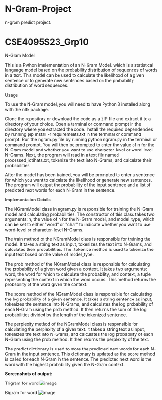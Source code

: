 # N-Gram-Project
n-gram predict project.

# CSE4095S23_Grp10

N-Gram Model

This is a Python implementation of an N-Gram Model, which is a statistical language model based on the probability distribution of sequences of words in a text. This model can be used to calculate the likelihood of a given sentence or to generate new sentences based on the probability distribution of word sequences.

Usage


To use the N-Gram model, you will need to have Python 3 installed along with the nltk package.

Clone the repository or download the code as a ZIP file and extract it to a directory of your choice.
Open a terminal or command prompt in the directory where you extracted the code.
Install the required dependencies by running pip install -r requirements.txt in the terminal or command prompt.
Run the ngram.py file by running python ngram.py in the terminal or command prompt.
You will then be prompted to enter the value of n for the N-Gram model and whether you want to use character-level or word-level N-Grams. Next, the program will read in a text file named processed_ictihats.txt, tokenize the text into N-Grams, and calculate their probabilities.

After the model has been trained, you will be prompted to enter a sentence for which you want to calculate the likelihood or generate new sentences. The program will output the probability of the input sentence and a list of predicted next words for each N-Gram in the sentence.

Implementation Details


The NGramModel class in ngram.py is responsible for training the N-Gram model and calculating probabilities. The constructor of this class takes two arguments: n, the value of n for the N-Gram model, and model_type, which can be set to either "word" or "char" to indicate whether you want to use word-level or character-level N-Grams.

The train method of the NGramModel class is responsible for training the model. It takes a string text as input, tokenizes the text into N-Grams, and calculates their probabilities. The _tokenize method is used to tokenize the input text based on the value of model_type.

The prob method of the NGramModel class is responsible for calculating the probability of a given word given a context. It takes two arguments: word, the word for which to calculate the probability, and context, a tuple representing the context in which the word occurs. This method returns the probability of the word given the context.

The score method of the NGramModel class is responsible for calculating the log probability of a given sentence. It takes a string sentence as input, tokenizes the sentence into N-Grams, and calculates the log probability of each N-Gram using the prob method. It then returns the sum of the log probabilities divided by the length of the tokenized sentence.

The perplexity method of the NGramModel class is responsible for calculating the perplexity of a given text. It takes a string text as input, tokenizes the text into N-Grams, and calculates the log probability of each N-Gram using the prob method. It then returns the perplexity of the text.

The predict dictionary is used to store the predicted next words for each N-Gram in the input sentence. This dictionary is updated as the score method is called for each N-Gram in the sentence. The predicted next word is the word with the highest probability given the N-Gram context.



**Screenshots of output:**

Trigram for word
![image](https://github.com/hakansndkc5/N-Gram-Project/assets/93510323/5cb65b87-2e6d-4545-bc6b-efe8ef99cd11)


Bigram for word
![image](https://github.com/hakansndkc5/N-Gram-Project/assets/93510323/9373dbd3-8fcb-442d-ae2d-96afb0c1008d)




